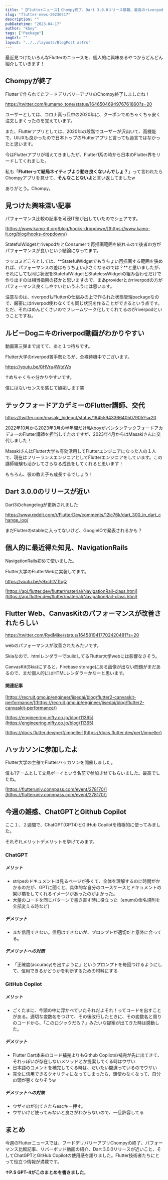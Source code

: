 ```yaml
---
title: "【Flutterニュース】Chompy終了、Dart 3.0.0リリース情報、最高のriverpod解説動画、ChatGPTとGitHub Copilotの実践レビューほか【2023年4月17日】"
slug: "flutter-news-20230417"
description: ""
pubDatetime: "2023-04-17"
author: "kboy"
tags: ["Package"]
imgUrl: ""
layout: "../../layouts/BlogPost.astro"
---
```


最近見つけたいろんなFlutterのニュースを、個人的に興味あるやつからどんどん紹介していきます！

## Chompyが終了

Flutterで作られてたフードデリバリーアプリのChompy終了しましたね！

https://twitter.com/kumamo_tone/status/1646504694976761860?s=20

ユーザーとしては、コロナ真っ只中の2020年に、クーポンでめちゃくちゃ安く注文しまくったのを覚えています。

また、Flutterアプリとしては、2020年の段階でユーザーが沢山いて、高機能で、UIUXも良かったので日本トップのFlutterアプリと言っても過言ではなかったと思います。

今はFlutterアプリが増えてきましたが、Flutter1系の時から日本のFlutter界をリードしてくれました。

私も「**Flutterって結局ネイティブより動き良くないんでしょ？**」って言われたらChompyアプリを見せて、**そんなことないよ**と言い返してましたw

ありがとう。Chompy。

## 見つけた興味深い記事

パフォーマンス比較の記事を可茂IT塾が出していたのでシェアです。

[https://www.kamo-it.org/blog/hooks-dropdown/](https://www.kamo-it.org/blog/hooks-dropdown/)

StatefulWidgetとrivepodだとConsumerで再描画範囲を絞れるので後者の方がパフォーマンスが良いという結論になってます。

ツッコミどころとしては、**StatefulWidgetでもうちょい再描画する範囲を狭めれば、パフォーマンスの差はもうちょい小さくなるのでは？**と思いましたが、それにしても同じ状況をStatefulWidgetとStatelessWidgetの組み合わせだけで作り出すのは相当指南の技かと思いますので、まあproviderとかriverpodの方がパフォーマンス良くしやすいというふうには思います。

注意なのは、riverpodもFlutterの仕組みの上で作られた状態管理packageなので、厳密にはriverpod使わなくても同じ状況を作ることができるという点です。ただ、それはめんどくさいのでフレームワーク化してくれてるのがriverpodということですね。

## ルビーDogニキのriverpod動画がわかりやすい

動画第三弾まで出てて、あと１つ待ちです。

Flutter大学のriverpod苦手勢たちが、全裸待機中でございます。

https://youtu.be/0HVru4WtdWo

↑めちゃくちゃ分かりやすいです。

僕にはないセンスを感じて嫉妬します笑

## テックフォードアカデミーのFlutter講師、交代

https://twitter.com/masaki_hideout/status/1645594336640507905?s=20

2022年10月から2023年3月の半年間だけ私kboyがバンタンテックフォードアカデミーのFlutter講師を担当してたのですが、2023年4月からはMasakiさんに交代しました！

MasakiさんはFlutter大学も有効活用してFlutterエンジニアになった人の１人で、現在はフリーランスエンジニアとしてFlutterエンジニアをしています。この講師経験も活かしてさらなる成長をしてくれると思います！

もちろん、彼の教え子も成長するでしょう！

## Dart 3.0.0のリリースが近い

Dart3のchangelogが更新されました

https://www.reddit.com/r/FlutterDev/comments/12ic76k/dart_300_in_dart_change_log/

まだFlutterのstableに入ってないけど、GoogleIOで発表されるかも？

## 個人的に最近得た知見、NavigationRails

NavigationRails初めて使いました。

Flutter大学のFlutterWebに実装してます。

https://youtu.be/y9xchtVTtqQ

[https://api.flutter.dev/flutter/material/NavigationRail-class.html](https://api.flutter.dev/flutter/material/NavigationRail-class.html)

## Flutter Web、CanvasKitのパフォーマンスが改善されたらしい

https://twitter.com/RydMike/status/1645819417702420481?s=20

webのパフォーマンスが改善されたみたいです。

Skiaなので、htmlレンダラーでbuildしてるFlutter大学webには影響なさそう。

CanvasKit(Skia)にすると、Firebase storageにある画像が出ない問題がまだあるので、まだ個人的にはHTMLレンダラーかなーと思います。

#### 関連記事

[https://recruit.gmo.jp/engineer/jisedai/blog/flutter2-canvaskit-performance/](https://recruit.gmo.jp/engineer/jisedai/blog/flutter2-canvaskit-performance/)

[https://engineering.nifty.co.jp/blog/11365](https://engineering.nifty.co.jp/blog/11365)

[https://docs.flutter.dev/perf/impeller](https://docs.flutter.dev/perf/impeller)

## ハッカソンに参加したよ

Flutter大学の主催でFlutterハッカソンを開催しました。

僕も1チームとして文鳥ボーイという名前で参加させてもらいました。最高でしたね。

[https://flutteruniv.connpass.com/event/278170/](https://flutteruniv.connpass.com/event/278170/)

## 今週の雑感、ChatGPTとGithub Copilot

ここ１、２週間で、ChatGPT(GPT4)とGitHub Copilotを積極的に使ってみました。

それぞれメリットデメリットを挙げてみます。

### ChatGPT

##### メリット

- stripeのドキュメントは見るページが多くて、全体を理解するのに時間がかかるのだが、GPTに聞くと、具体的な自分のユースケースとドキュメントの架け橋をしてくれるイメージがあったのがよかった。
- 大量のコードを同じパターンで書き直す時に役立った（enumの命名規則を全部変える時など)

##### デメリット

- まだ信用できない。信用はできないが、プロンプトが適切だと意外に合ってる。

##### デメリットへの対策

- 「正確度(accuracy)を出すように」というプロンプトを毎回つけるようにして、信用できるかどうかを判断するための材料にする

### GitHub Copilot

##### メリット

- ごくたまに、今頭の中に浮かべていたそれだよそれ！ってコードを出すことがある。適切な変数名をつけて、その後改行したときに、その変数名と周りのコードから、「このロジックだろ？」みたいな提案が出てきた時は感動した。

##### デメリット

- Flutter Dart本来のコード補完よりもGithub Copilotの補完が先に出てきて、それっぽいが存在しないメソッドとか提案してくる時はウザい
- 日本語のコメントを補完してくる時は、だいたい間違っているのでウザい
- 完全に信用できるクオリティになってしまったら、頭使わなくなって、自分の頭が悪くなりそうw

##### デメリットへの対策

- ウザイのが出てきたらescキー押す。
- ウザいけど使ってみないと良さがわからないので、一旦許容してる

## まとめ

今週のFlutterニュースでは、フードデリバリーアプリChompyの終了、パフォーマンス比較記事、リバーポッド動画の紹介、Dart 3.0.0リリースが近いこと、そしてChatGPTとGitHub Copilotの使用感を語りました。Flutter技術者たちにとって役立つ情報が満載です。

**↑P.S GPT-4がこのまとめを書きました**。